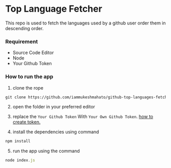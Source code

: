 # Top Language Fetcher

This repo is used to fetch the languages used by a github user order them in descending order.

### Requirement

-  Source Code Editor
-  Node
-  Your Github Token

### How to run the app

1. clone the rope

```md
git clone https://github.com/iammukeshmahato/github-top-languages-fetcher/
```

2. open the folder in your preferred editor
3. replace the `Your Github Token` With `Your Own Github Token`. [how to create token.](https://docs.github.com/en/authentication/keeping-your-account-and-data-secure/creating-a-personal-access-token)

4. install the dependencies using command

```js
npm install
```

5. run the app using the command

```js
node index.js
```
